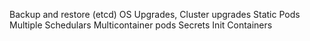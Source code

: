 Backup and restore (etcd)
OS Upgrades, Cluster upgrades
Static Pods
Multiple Schedulars
Multicontainer pods
Secrets
Init Containers
